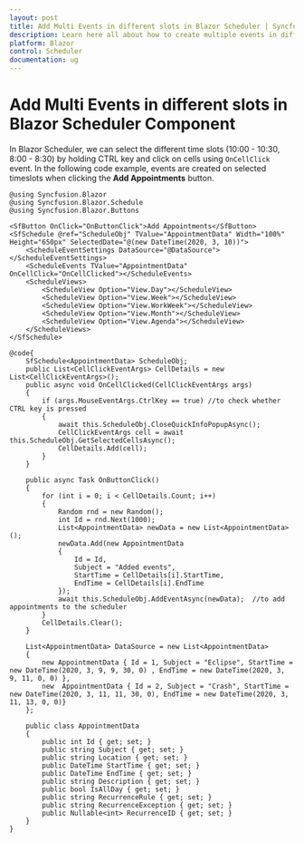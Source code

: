 ```yaml
---
layout: post
title: Add Multi Events in different slots in Blazor Scheduler | Syncfusion
description: Learn here all about how to create multiple events in different time slots through CTRL key in Syncfusion Blazor Scheduler component and more.
platform: Blazor
control: Scheduler
documentation: ug
---
```


# Add Multi Events in different slots in Blazor Scheduler Component

In Blazor Scheduler, we can select the different time slots (10:00 - 10:30, 8:00 - 8:30) by holding CTRL key and click on cells using `OnCellClick` event. In the following code example, events are created on selected timeslots when clicking the **Add Appointments** button.

```cshtml
@using Syncfusion.Blazor
@using Syncfusion.Blazor.Schedule
@using Syncfusion.Blazor.Buttons

<SfButton OnClick="OnButtonClick">Add Appointments</SfButton>
<SfSchedule @ref="ScheduleObj" TValue="AppointmentData" Width="100%" Height="650px" SelectedDate="@(new DateTime(2020, 3, 10))">
    <ScheduleEventSettings DataSource="@DataSource"></ScheduleEventSettings>
    <ScheduleEvents TValue="AppointmentData" OnCellClick="OnCellClicked"></ScheduleEvents>
    <ScheduleViews>
        <ScheduleView Option="View.Day"></ScheduleView>
        <ScheduleView Option="View.Week"></ScheduleView>
        <ScheduleView Option="View.WorkWeek"></ScheduleView>
        <ScheduleView Option="View.Month"></ScheduleView>
        <ScheduleView Option="View.Agenda"></ScheduleView>
    </ScheduleViews>
</SfSchedule>

@code{
    SfSchedule<AppointmentData> ScheduleObj;
    public List<CellClickEventArgs> CellDetails = new List<CellClickEventArgs>();
    public async void OnCellClicked(CellClickEventArgs args)
    {
        if (args.MouseEventArgs.CtrlKey == true) //to check whether CTRL key is pressed
        {
            await this.ScheduleObj.CloseQuickInfoPopupAsync();
            CellClickEventArgs cell = await this.ScheduleObj.GetSelectedCellsAsync();
            CellDetails.Add(cell);
        }
    }

    public async Task OnButtonClick()
    {
        for (int i = 0; i < CellDetails.Count; i++)
        {
            Random rnd = new Random();
            int Id = rnd.Next(1000);
            List<AppointmentData> newData = new List<AppointmentData>();
            newData.Add(new AppointmentData
            {
                Id = Id,
                Subject = "Added events",
                StartTime = CellDetails[i].StartTime,
                EndTime = CellDetails[i].EndTime
            });
            await this.ScheduleObj.AddEventAsync(newData);  //to add appointments to the scheduler
        }
        CellDetails.Clear();
    }

    List<AppointmentData> DataSource = new List<AppointmentData>
    {
        new AppointmentData { Id = 1, Subject = "Eclipse", StartTime = new DateTime(2020, 3, 9, 9, 30, 0) , EndTime = new DateTime(2020, 3, 9, 11, 0, 0) },
        new  AppointmentData { Id = 2, Subject = "Crash", StartTime = new DateTime(2020, 3, 11, 11, 30, 0), EndTime = new DateTime(2020, 3, 11, 13, 0, 0)}
    };

    public class AppointmentData
    {
        public int Id { get; set; }
        public string Subject { get; set; }
        public string Location { get; set; }
        public DateTime StartTime { get; set; }
        public DateTime EndTime { get; set; }
        public string Description { get; set; }
        public bool IsAllDay { get; set; }
        public string RecurrenceRule { get; set; }
        public string RecurrenceException { get; set; }
        public Nullable<int> RecurrenceID { get; set; }
    }
}
```

<!-- {% previewsample "https://blazorplayground.syncfusion.com/embed/VjhgDQCsqCizEQDB?appbar=false&editor=false&result=true&errorlist=false&theme=bootstrap5" %} -->